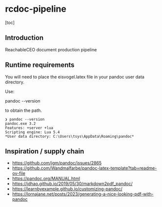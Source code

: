 # rcdoc-pipeline

[toc]


## Introduction

ReachableCEO document production pipeline


## Runtime requirements

You will need to place the eisvogel.latex file in your pandoc user data directory. 

Use:

pandoc --version 

to obtain the path.

```
❯ pandoc --version
pandoc.exe 3.2
Features: +server +lua
Scripting engine: Lua 5.4
*User data directory: C:\Users\tsys\AppData\Roaming\pandoc*
```

## Inspiration / supply chain

- https://github.com/jgm/pandoc/issues/2865
- https://github.com/Wandmalfarbe/pandoc-latex-template?tab=readme-ov-file
- https://pandoc.org/MANUAL.html
- https://jdhao.github.io/2019/05/30/markdown2pdf_pandoc/
- https://learnbyexample.github.io/customizing-pandoc/
- https://lornajane.net/posts/2023/generating-a-nice-looking-pdf-with-pandoc